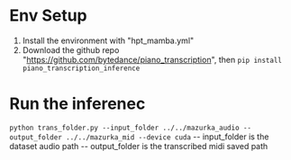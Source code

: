 # Env Setup
1. Install the environment with "hpt_mamba.yml"
2. Download the github repo "https://github.com/bytedance/piano_transcription", then `pip install piano_transcription_inference`

# Run the inferenec
`python trans_folder.py --input_folder ../../mazurka_audio --output_folder ../../mazurka_mid --device cuda`
-- input_folder is the dataset audio path
-- output_folder is the transcribed midi saved path